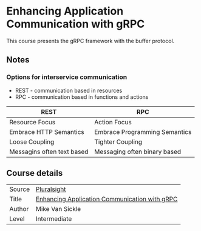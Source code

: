 # Enhancing Application Communication with gRPC

This course presents the gRPC framework with the buffer protocol.

## Notes
### Options for interservice communication

* REST - communication based in resources
* RPC - communication based in functions and actions

| REST | RPC |
| ---- | --- |
| Resource Focus | Action Focus |
| Embrace HTTP Semantics | Embrace Programming Semantics |
| Loose Coupling | Tighter Coupling |
| Messagins often text based | Messaging often binary based |

## Course details

| | |
| - | - |
| Source | [Pluralsight](pluralsight.com) |
| Title | [Enhancing Application Communication with gRPC](https://app.pluralsight.com/library/courses/grpc-enhancing-application-communication/description)
| Author | Mike Van Sickle |
| Level | Intermediate |